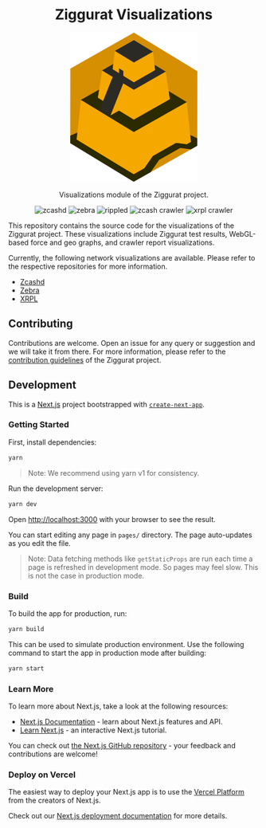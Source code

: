 <h1 align="center"> Ziggurat Visualizations</h1> 

<p align="center">
<a href="https://app.runziggurat.com">
<img src="./public/logo.png" height="300px">
</a>
</p>
<p align="center">Visualizations module of the Ziggurat project.</p>

<p align="center">
<img src="https://github.com/runziggurat/zcash/actions/workflows/zcashd-nightly.yml/badge.svg" alt="zcashd"/>
<img src="https://github.com/runziggurat/zcash/actions/workflows/zebra.yml/badge.svg" alt="zebra" />
<img src="https://github.com/runziggurat/xrpl/actions/workflows/rippled.yml/badge.svg" alt="rippled" />
<img src="https://github.com/runziggurat/zcash/actions/workflows/crawler.yml/badge.svg" alt="zcash crawler" />
<img src="https://github.com/runziggurat/xrpl/actions/workflows/crawler.yml/badge.svg" alt="xrpl crawler" />
</p>

This repository contains the source code for the visualizations of the Ziggurat project. These visualizations include Ziggurat test results, WebGL-based force and geo graphs, and crawler report visualizations.

Currently, the following network visualizations are available. Please refer to the respective repositories for more information. 

- [Zcashd](https://github.com/runziggurat/zcash)
- [Zebra](https://github.com/runziggurat/zcash)
- [XRPL](https://github.com/runziggurat/xrpl)

## Contributing

Contributions are welcome. Open an issue for any query or suggestion and we will take it from there. For more information, please refer to the [contribution guidelines](https://github.com/runziggurat/.github/blob/main/CONTRIBUTING.md) of the Ziggurat project.

## Development

This is a [Next.js](https://nextjs.org/) project bootstrapped with [`create-next-app`](https://github.com/vercel/next.js/tree/canary/packages/create-next-app).

### Getting Started

First, install dependencies:

```bash
yarn
```

> Note: We recommend using yarn v1 for consistency.

Run the development server:

```bash
yarn dev
```

Open [http://localhost:3000](http://localhost:3000) with your browser to see the result.

You can start editing any page in `pages/` directory. The page auto-updates as you edit the file.

> Note: Data fetching methods like `getStaticProps` are run each time a page is refreshed in development mode. So pages may feel slow. This is not the case in production mode.

### Build

To build the app for production, run:

```bash
yarn build
```

This can be used to simulate production environment. Use the following command to start the app in production mode after building:

```bash
yarn start
```

### Learn More

To learn more about Next.js, take a look at the following resources:

- [Next.js Documentation](https://nextjs.org/docs) - learn about Next.js features and API.
- [Learn Next.js](https://nextjs.org/learn) - an interactive Next.js tutorial.

You can check out [the Next.js GitHub repository](https://github.com/vercel/next.js/) - your feedback and contributions are welcome!

### Deploy on Vercel

The easiest way to deploy your Next.js app is to use the [Vercel Platform](https://vercel.com/new?utm_medium=default-template&filter=next.js&utm_source=create-next-app&utm_campaign=create-next-app-readme) from the creators of Next.js.

Check out our [Next.js deployment documentation](https://nextjs.org/docs/deployment) for more details.
